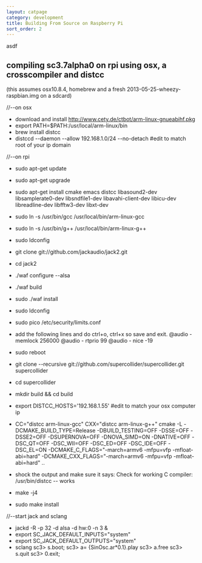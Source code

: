 ```yaml
---
layout: catpage
category: development
title: Building From Source on Raspberry Pi
sort_order: 2
---
```



asdf

compiling sc3.7alpha0 on rpi using osx, a crosscompiler and distcc
------------------------------------------------------------------

(this assumes osx10.8.4, homebrew and a fresh 2013-05-25-wheezy-raspbian.img on a sdcard)

//--on osx
* download and install http://www.cety.de/ctbot/arm-linux-gnueabihf.pkg
* export PATH=$PATH:/usr/local/arm-linux/bin
* brew install distcc
* distccd --daemon --allow 192.168.1.0/24 --no-detach  #edit to match root of your ip domain

//--on rpi
* sudo apt-get update
* sudo apt-get upgrade
* sudo apt-get install cmake emacs distcc libasound2-dev libsamplerate0-dev libsndfile1-dev libavahi-client-dev libicu-dev libreadline-dev libfftw3-dev libxt-dev
* sudo ln -s /usr/bin/gcc /usr/local/bin/arm-linux-gcc
* sudo ln -s /usr/bin/g++ /usr/local/bin/arm-linux-g++
* sudo ldconfig

* git clone git://github.com/jackaudio/jack2.git
* cd jack2
* ./waf configure --alsa
* ./waf build
* sudo ./waf install
* sudo ldconfig
* sudo pico /etc/security/limits.conf
* add the following lines and do ctrl+o, ctrl+x so save and exit.
	@audio - memlock 256000
	@audio - rtprio 99
	@audio - nice -19
* sudo reboot

* git clone --recursive git://github.com/supercollider/supercollider.git supercollider
* cd supercollider
* mkdir build && cd build
* export DISTCC_HOSTS='192.168.1.55'            #edit to match your osx computer ip
* CC="distcc arm-linux-gcc" CXX="distcc arm-linux-g++" cmake -L -DCMAKE_BUILD_TYPE=Release -DBUILD_TESTING=OFF -DSSE=OFF -DSSE2=OFF -DSUPERNOVA=OFF -DNOVA_SIMD=ON -DNATIVE=OFF -DSC_QT=OFF -DSC_WII=OFF -DSC_ED=OFF -DSC_IDE=OFF -DSC_EL=ON -DCMAKE_C_FLAGS="-march=armv6 -mfpu=vfp -mfloat-abi=hard" -DCMAKE_CXX_FLAGS="-march=armv6 -mfpu=vfp -mfloat-abi=hard" ..
* shock the output and make sure it says: Check for working C compiler: /usr/bin/distcc -- works
* make -j4
* sudo make install

//--start jack and sclang
* jackd -R -p 32 -d alsa -d hw:0 -n 3 &
* export SC_JACK_DEFAULT_INPUTS="system"
* export SC_JACK_DEFAULT_OUTPUTS="system"
* sclang
sc3> s.boot;
sc3> a= {SinOsc.ar*0.1}.play
sc3> a.free
sc3> s.quit
sc3> 0.exit;

